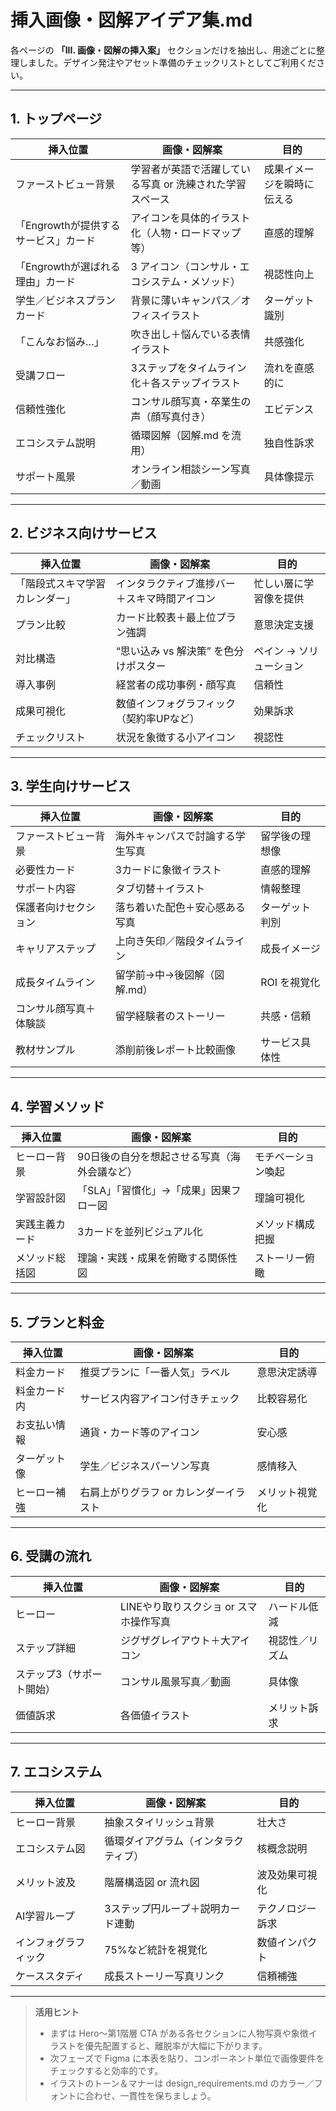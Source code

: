 # 挿入画像・図解アイデア集.md

各ページの **「III. 画像・図解の挿入案」** セクションだけを抽出し、用途ごとに整理しました。デザイン発注やアセット準備のチェックリストとしてご利用ください。

---

## 1. トップページ

| 挿入位置                             | 画像・図解案                                             | 目的                       |
| ------------------------------------ | -------------------------------------------------------- | -------------------------- |
| ファーストビュー背景                 | 学習者が英語で活躍している写真 or 洗練された学習スペース | 成果イメージを瞬時に伝える |
| 「Engrowthが提供するサービス」カード | アイコンを具体的イラスト化（人物・ロードマップ等）       | 直感的理解                 |
| 「Engrowthが選ばれる理由」カード     | 3 アイコン（コンサル・エコシステム・メソッド）           | 視認性向上                 |
| 学生／ビジネスプランカード           | 背景に薄いキャンパス／オフィスイラスト                   | ターゲット識別             |
| 「こんなお悩み…」                    | 吹き出し＋悩んでいる表情イラスト                         | 共感強化                   |
| 受講フロー                           | 3ステップをタイムライン化＋各ステップイラスト            | 流れを直感的に             |
| 信頼性強化                           | コンサル顔写真・卒業生の声（顔写真付き）                 | エビデンス                 |
| エコシステム説明                     | 循環図解（図解.md を流用）                               | 独自性訴求                 |
| サポート風景                         | オンライン相談シーン写真／動画                           | 具体像提示                 |

---

## 2. ビジネス向けサービス

| 挿入位置                       | 画像・図解案                                 | 目的                    |
| ------------------------------ | -------------------------------------------- | ----------------------- |
| 「階段式スキマ学習カレンダー」 | インタラクティブ進捗バー＋スキマ時間アイコン | 忙しい層に学習像を提供  |
| プラン比較                     | カード比較表＋最上位プラン強調               | 意思決定支援            |
| 対比構造                       | “思い込み vs 解決策” を色分けポスター        | ペイン → ソリューション |
| 導入事例                       | 経営者の成功事例・顔写真                     | 信頼性                  |
| 成果可視化                     | 数値インフォグラフィック（契約率UPなど）     | 効果訴求                |
| チェックリスト                 | 状況を象徴する小アイコン                     | 視認性                  |

---

## 3. 学生向けサービス

| 挿入位置               | 画像・図解案                     | 目的           |
| ---------------------- | -------------------------------- | -------------- |
| ファーストビュー背景   | 海外キャンパスで討論する学生写真 | 留学後の理想像 |
| 必要性カード           | 3カードに象徴イラスト            | 直感的理解     |
| サポート内容           | タブ切替＋イラスト               | 情報整理       |
| 保護者向けセクション   | 落ち着いた配色＋安心感ある写真   | ターゲット判別 |
| キャリアステップ       | 上向き矢印／階段タイムライン     | 成長イメージ   |
| 成長タイムライン       | 留学前→中→後図解（図解.md）      | ROI を視覚化   |
| コンサル顔写真＋体験談 | 留学経験者のストーリー           | 共感・信頼     |
| 教材サンプル           | 添削前後レポート比較画像         | サービス具体性 |

---

## 4. 学習メソッド

| 挿入位置       | 画像・図解案                                 | 目的               |
| -------------- | -------------------------------------------- | ------------------ |
| ヒーロー背景   | 90日後の自分を想起させる写真（海外会議など） | モチベーション喚起 |
| 学習設計図     | 「SLA」「習慣化」→「成果」因果フロー図       | 理論可視化         |
| 実践主義カード | 3カードを並列ビジュアル化                    | メソッド構成把握   |
| メソッド総括図 | 理論・実践・成果を俯瞰する関係性図           | ストーリー俯瞰     |

---

## 5. プランと料金

| 挿入位置     | 画像・図解案                           | 目的           |
| ------------ | -------------------------------------- | -------------- |
| 料金カード   | 推奨プランに「一番人気」ラベル         | 意思決定誘導   |
| 料金カード内 | サービス内容アイコン付きチェック       | 比較容易化     |
| お支払い情報 | 通貨・カード等のアイコン               | 安心感         |
| ターゲット像 | 学生／ビジネスパーソン写真             | 感情移入       |
| ヒーロー補強 | 右肩上がりグラフ or カレンダーイラスト | メリット視覚化 |

---

## 6. 受講の流れ

| 挿入位置                  | 画像・図解案                           | 目的           |
| ------------------------- | -------------------------------------- | -------------- |
| ヒーロー                  | LINEやり取りスクショ or スマホ操作写真 | ハードル低減   |
| ステップ詳細              | ジグザグレイアウト＋大アイコン         | 視認性／リズム |
| ステップ3（サポート開始） | コンサル風景写真／動画                 | 具体像         |
| 価値訴求                  | 各価値イラスト                         | メリット訴求   |

---

## 7. エコシステム

| 挿入位置             | 画像・図解案                         | 目的             |
| -------------------- | ------------------------------------ | ---------------- |
| ヒーロー背景         | 抽象スタイリッシュ背景               | 壮大さ           |
| エコシステム図       | 循環ダイアグラム（インタラクティブ） | 核概念説明       |
| メリット波及         | 階層構造図 or 流れ図                 | 波及効果可視化   |
| AI学習ループ         | 3ステップ円ループ＋説明カード連動    | テクノロジー訴求 |
| インフォグラフィック | 75%など統計を視覚化                  | 数値インパクト   |
| ケーススタディ       | 成長ストーリー写真リンク             | 信頼補強         |

---

> **活用ヒント**
>
> - まずは Hero〜第1階層 CTA がある各セクションに人物写真や象徴イラストを優先配置すると、離脱率が大幅に下がります。
> - 次フェーズで Figma に本表を貼り、コンポーネント単位で画像要件をチェックすると効率的です。
> - イラストのトーン＆マナーは design_requirements.md のカラー／フォントに合わせ、一貫性を保ちましょう。
